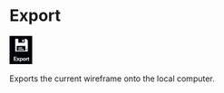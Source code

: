 # Export

![](../.gitbook/assets/export.jpg)

Exports the current wireframe onto the local computer.

